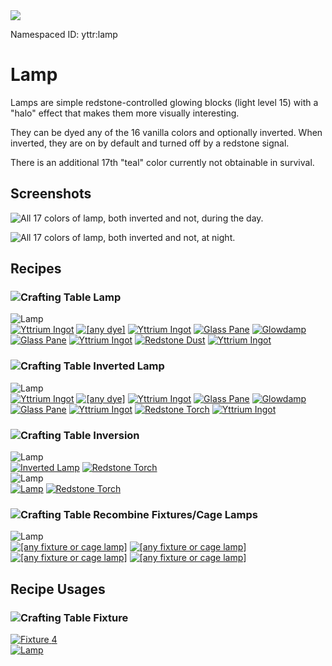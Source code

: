 <img class="infobox" src="../img/item/lamp_cycle_all.png">

<span class="aside">Namespaced ID: <span>yttr:lamp</span></span>
# Lamp

Lamps are simple redstone-controlled glowing blocks (light level 15) with a "halo" effect that makes
them more visually interesting.

They can be dyed any of the 16 vanilla colors and optionally inverted. When inverted, they are on
by default and turned off by a redstone signal.

There is an additional 17th "teal" color currently not obtainable in survival.

## Screenshots
![All 17 colors of lamp, both inverted and not, during the day.](img/lamp1.png)

![All 17 colors of lamp, both inverted and not, at night.](img/lamp2.png)

## Recipes

### <img class="symbolic" title="Crafting Table" src="../img/symbolic/crafting_table.png"/> Lamp
<div class="recipe" title="Namespaced ID: yttr:lamp">
	<div class="output">
		<img title="Lamp" src="../img/item/lamp_cycle.png"/>
	</div>
	<div class="input">
		<a href="/yttrium"><img title="Yttrium Ingot" src="../img/item/yttrium_ingot.png"/></a>
		<a href="https://minecraft.fandom.com/wiki/Dye"><img alt="[any dye]" src="../img/item/dye_cycle.png"/></a>
		<a href="/yttrium"><img title="Yttrium Ingot" src="../img/item/yttrium_ingot.png"/></a>
		<a href="https://minecraft.fandom.com/wiki/Glass_Pane"><img alt="Glass Pane" src="../img/item/glass_pane.png"/></a>
		<a href="/glowdamp"><img title="Glowdamp" src="../img/item/glowing_gas.png"/></a>
		<a href="https://minecraft.fandom.com/wiki/Glass_Pane"><img alt="Glass Pane" src="../img/item/glass_pane.png"/></a>
		<a href="/yttrium"><img title="Yttrium Ingot" src="../img/item/yttrium_ingot.png"/></a>
		<a href="https://minecraft.fandom.com/wiki/Redstone_Dust"><img alt="Redstone Dust" src="../img/item/redstone.png"/></a>
		<a href="/yttrium"><img title="Yttrium Ingot" src="../img/item/yttrium_ingot.png"/></a>
	</div>
</div>

### <img class="symbolic" title="Crafting Table" src="../img/symbolic/crafting_table.png"/> Inverted Lamp
<div class="recipe" title="Namespaced ID: yttr:lamp">
	<div class="output">
		<img title="Lamp" src="../img/item/lamp_inverted_cycle.png"/>
	</div>
	<div class="input">
		<a href="/yttrium"><img title="Yttrium Ingot" src="../img/item/yttrium_ingot.png"/></a>
		<a href="https://minecraft.fandom.com/wiki/Dye"><img alt="[any dye]" src="../img/item/dye_cycle.png"/></a>
		<a href="/yttrium"><img title="Yttrium Ingot" src="../img/item/yttrium_ingot.png"/></a>
		<a href="https://minecraft.fandom.com/wiki/Glass_Pane"><img alt="Glass Pane" src="../img/item/glass_pane.png"/></a>
		<a href="/glowdamp"><img title="Glowdamp" src="../img/item/glowing_gas.png"/></a>
		<a href="https://minecraft.fandom.com/wiki/Glass_Pane"><img alt="Glass Pane" src="../img/item/glass_pane.png"/></a>
		<a href="/yttrium"><img title="Yttrium Ingot" src="../img/item/yttrium_ingot.png"/></a>
		<a href="https://minecraft.fandom.com/wiki/Redstone_Torch"><img alt="Redstone Torch" src="../img/item/redstone_torch.png"/></a>
		<a href="/yttrium"><img title="Yttrium Ingot" src="../img/item/yttrium_ingot.png"/></a>
	</div>
</div>

### <img class="symbolic" title="Crafting Table" src="../img/symbolic/crafting_table.png"/> Inversion

<div class="recipe" title="Namespaced ID: yttr:lamp_invert">
	<div class="output">
		<img title="Lamp" src="../img/item/lamp_cycle.png"/>
	</div>
	<div class="input">
		<a href="#"><img title="Inverted Lamp" src="../img/item/lamp_inverted_cycle.png"/></a>
		<a href="https://minecraft.fandom.com/wiki/Redstone_Torch"><img alt="Redstone Torch" src="../img/item/redstone_torch.png"/></a>
	</div>
</div>

<div class="recipe" title="Namespaced ID: yttr:lamp_invert">
	<div class="output">
		<img title="Lamp" src="../img/item/lamp_inverted_cycle.png"/>
	</div>
	<div class="input">
		<a href="#"><img title="Lamp" src="../img/item/lamp_cycle.png"/></a>
		<a href="https://minecraft.fandom.com/wiki/Redstone_Torch"><img alt="Redstone Torch" src="../img/item/redstone_torch.png"/></a>
	</div>
</div>

### <img class="symbolic" title="Crafting Table" src="../img/symbolic/crafting_table.png"/> Recombine Fixtures/Cage Lamps
<div class="recipe" title="Namespaced ID: yttr:fixtures_to_lamp">
	<div class="output">
		<img title="Lamp" src="../img/item/lamp_cycle_all.png"/>
	</div>
	<div class="input small">
		<a href="fixture"><img title="[any fixture or cage lamp]" src="../img/item/fixturey_cycle_all.png"/></a>
		<a href="fixture"><img title="[any fixture or cage lamp]" src="../img/item/fixturey_cycle_all.png"/></a>
		<a href="fixture"><img title="[any fixture or cage lamp]" src="../img/item/fixturey_cycle_all.png"/></a>
		<a href="fixture"><img title="[any fixture or cage lamp]" src="../img/item/fixturey_cycle_all.png"/></a>
	</div>
</div>

## Recipe Usages

### <img class="symbolic" title="Crafting Table" src="../img/symbolic/crafting_table.png"/> Fixture
<div class="recipe" title="Namespaced ID: yttr:fixtures_from_lamp">
	<a href="/fixture" class="output">
		<img title="Fixture" src="../img/item/fixture_cycle_all.png"/>
		<span class="quantity">4</span>
	</a>
	<div class="input">
		<a href="#"><img title="Lamp" src="../img/item/lamp_cycle_all.png"/></a>
	</div>
</div>
